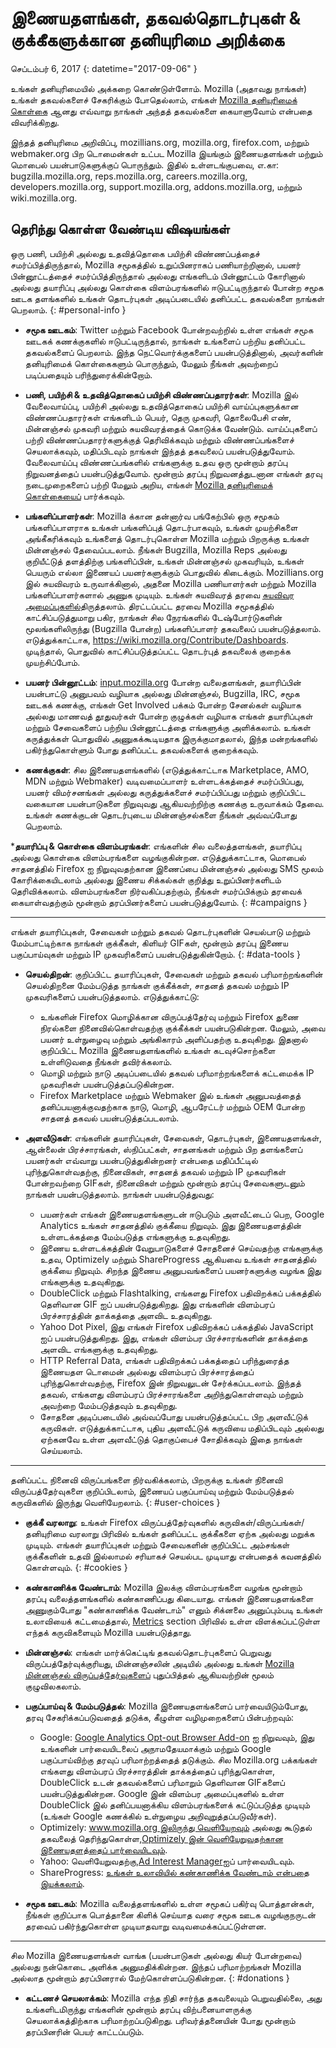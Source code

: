 # இணையதளங்கள், தகவல்தொடர்புகள் & குக்கீகளுக்கான தனியுரிமை அறிக்கை

செப்டம்பர் 6, 2017
{: datetime="2017-09-06" }

உங்கள் தனியுரிமையில் அக்கறை கொண்டுள்ளோம். Mozilla (அதாவது நாங்கள்) உங்கள் தகவல்களைச் சேகரிக்கும் போதெல்லாம், எங்கள் [Mozilla தனியுரிமைக் கொள்கை](https://www.mozilla.org/privacy/) ஆனது எவ்வாறு நாங்கள் அந்தத் தகவல்களை கையாளுவோம் என்பதை விவரிக்கிறது.

இந்தத் தனியுரிமை அறிவிப்பு, mozillians.org, mozilla.org, firefox.com, மற்றும் webmaker.org பிற டொமைன்கள் உட்பட Mozilla இயங்கும் இணையதளங்கள் மற்றும் மொபைல் பயன்பாடுகளுக்குப் பொருந்தும். இதில் உள்ளடங்குபவை, எ.கா: bugzilla.mozilla.org, reps.mozilla.org, careers.mozilla.org, developers.mozilla.org, support.mozilla.org, addons.mozilla.org, மற்றும் wiki.mozilla.org.

## தெரிந்து கொள்ள வேண்டிய விஷயங்கள்

ஒரு பணி, பயிற்சி அல்லது உதவித்தொகை பயிற்சி விண்ணப்பத்தைச் சமர்ப்பித்திருந்தால், Mozilla சமூகத்தில் உறுப்பினராகப் பணியாற்றினால், பயனர் பின்னூட்டத்தைச் சமர்ப்பித்திருந்தால் அல்லது எங்களிடம் பின்னூட்டம் கோரினால் அல்லது தயாரிப்பு அல்லது கொள்கை விளம்பரங்களில் ஈடுபட்டிருந்தால் போன்ற சமூக ஊடக தளங்களில் உங்கள் தொடர்புகள் அடிப்படையில் தனிப்பட்ட தகவல்களை நாங்கள் பெறலாம். 
{: #personal-info }

* **சமூக ஊடகம்**: Twitter மற்றும் Facebook போன்றவற்றில் உள்ள எங்கள் சமூக ஊடகக் கணக்குகளில் ஈடுபட்டிருந்தால், நாங்கள் உங்களைப் பற்றிய தனிப்பட்ட தகவல்களைப் பெறலாம். இந்த நெட்வொர்க்குகளைப் பயன்படுத்தினால், அவர்களின் தனியுரிமைக் கொள்கைகளும் பொருந்தும், மேலும் நீங்கள் அவற்றைப் படிப்பதையும் பரிந்துரைக்கின்றோம்.  

* **பணி, பயிற்சி & உதவித்தொகைப் பயிற்சி விண்ணப்பதாரர்கள்**: Mozilla இல் வேலைவாய்ப்பு, பயிற்சி அல்லது உதவித்தொகைப் பயிற்சி வாய்ப்புகளுக்கான விண்ணப்பதாரர்கள் எங்களிடம் பெயர், தெரு முகவரி, தொலைபேசி எண், மின்னஞ்சல் முகவரி மற்றும் சுயவிவரத்தைக் கொடுக்க வேண்டும். வாய்ப்புகளைப் பற்றி விண்ணப்பதாரர்களுக்குத் தெரிவிக்கவும் மற்றும் விண்ணப்பங்களைச் செயலாக்கவும், மதிப்பிடவும் நாங்கள் இந்தத் தகவலைப் பயன்படுத்துவோம். வேலைவாய்ப்பு விண்ணப்பங்களில் எங்களுக்கு உதவ ஒரு மூன்றாம் தரப்பு நிறுவனத்தைப் பயன்படுத்துவோம். மூன்றாம் தரப்பு நிறுவனத்துடனான எங்கள் தரவு நடைமுறைகளைப் பற்றி மேலும் அறிய, எங்கள் [Mozilla தனியுரிமைக் கொள்கையைப்](https://www.mozilla.org/privacy/) பார்க்கவும்.

* **பங்களிப்பாளர்கள்**: Mozilla க்கான தன்னார்வ பங்கேற்பில் ஒரு சமூகம் பங்களிப்பாளராக உங்கள் பங்களிப்புத் தொடர்பாகவும், உங்கள் முயற்சிகளை அங்கீகரிக்கவும் உங்களைத் தொடர்புகொள்ள Mozilla மற்றும் பிறருக்கு உங்கள் மின்னஞ்சல் தேவைப்படலாம். நீங்கள் Bugzilla, Mozilla Reps அல்லது குறியீட்டுத் தளத்திற்கு பங்களிப்பின், உங்கள் மின்னஞ்சல் முகவரியும், உங்கள் பெயரும் எல்லா இணையப் பயனர்களுக்கும் பொதுவில் கிடைக்கும். Mozillians.org இல் சுயவிவரம் உருவாக்கினால், அதனை Mozilla பணியாளர்கள் மற்றும் Mozilla பங்களிப்பாளர்களால் அணுக முடியும். உங்கள் சுயவிவரத் தரவை [சுயவிவர அமைப்புகளில்](https://mozillians.org/user/edit)திருத்தலாம். திரட்டப்பட்ட தரவை Mozilla சமூகத்தில் காட்சிப்படுத்துமாறு பகிர, நாங்கள் சில நேரங்களில் டேஷ்போர்டுகளின் மூலங்களிலிருந்து (Bugzilla போன்ற) பங்களிப்பாளர் தகவலைப் பயன்படுத்தலாம். எடுத்துக்காட்டாக, <https://wiki.mozilla.org/Contribute/Dashboards>. முடிந்தால், பொதுவில் காட்சிப்படுத்தப்பட்ட தொடர்புத் தகவலைக் குறைக்க முயற்சிப்போம்.

* **பயனர் பின்னூட்டம்**:  [input.mozilla.org](https://input.mozilla.org/) போன்ற வலைதளங்கள், தயாரிப்பின் பயன்பாட்டு அனுபவம் வழியாக அல்லது மின்னஞ்சல், Bugzilla, IRC, சமூக ஊடகக் கணக்கு, எங்கள் Get Involved பக்கம் போன்ற சேனல்கள் வழியாக அல்லது மாணவத் தூதுவர்கள் போன்ற குழுக்கள் வழியாக எங்கள் தயாரிப்புகள் மற்றும் சேவைகளைப் பற்றிய பின்னூட்டத்தை எங்களுக்கு அளிக்கலாம். உங்கள் கருத்துக்கள் பொதுவில் அணுகக்கூடியதாக இருக்குமாதலால், இந்த மன்றங்களில் பகிர்ந்துகொள்ளும் போது தனிப்பட்ட தகவல்களைக் குறைக்கவும்.

* **கணக்குகள்**: சில இணையதளங்களில் (எடுத்துக்காட்டாக Marketplace, AMO, MDN மற்றும் Webmaker) வடிவமைப்பாளர் உள்ளடக்கத்தைச் சமர்ப்பிப்பது, பயனர் விமர்சனங்கள் அல்லது கருத்துக்களைச் சமர்ப்பிப்பது மற்றும் குறிப்பிட்ட வகையான பயன்பாடுகளை நிறுவுவது ஆகியவற்றிற்கு கணக்கு உருவாக்கம் தேவை.  உங்கள் கணக்குடன் தொடர்புடைய மின்னஞ்சல்களை நீங்கள் அவ்வப்போது பெறலாம்.

***தயாரிப்பு & கொள்கை விளம்பரங்கள்**:  எங்களின் சில வலைத்தளங்கள், தயாரிப்பு அல்லது கொள்கை விளம்பரங்களை வழங்குகின்றன. எடுத்துக்காட்டாக, மொபைல் சாதனத்தில் Firefox ஐ நிறுவுவதற்கான இணைப்பை மின்னஞ்சல் அல்லது SMS மூலம் கோரிக்கையிடலாம் அல்லது இணைய சிக்கல்கள் குறித்து உறுப்பினர்களிடம் தெரிவிக்கலாம். விளம்பரங்களை நிர்வகிப்பதற்கும், நீங்கள் சமர்ப்பிக்கும் தரவைக் கையாள்வதற்கும் மூன்றாம் தரப்பினர்களைப் பயன்படுத்துவோம்.
{: #campaigns }

---------------------------------------

எங்கள் தயாரிப்புகள், சேவைகள் மற்றும் தகவல் தொடர்புகளின் செயல்பாடு மற்றும் மேம்பாட்டிற்காக நாங்கள் குக்கீகள், கிளியர் GIFகள், மூன்றாம் தரப்பு இணைய பகுப்பாய்வுகள் மற்றும் IP முகவரிகளைப் பயன்படுத்துகின்றோம். 
{: #data-tools }

* **செயல்திறன்**: குறிப்பிட்ட தயாரிப்புகள், சேவைகள் மற்றும் தகவல் பரிமாற்றங்களின் செயல்திறனை மேம்படுத்த நாங்கள் குக்கீக்கள், சாதனத் தகவல் மற்றும் IP முகவரிகளைப் பயன்படுத்தலாம். எடுத்துக்காட்டு:
    * உங்களின் Firefox மொழிக்கான விருப்பத்தேர்வு மற்றும் Firefox துணை நிரல்களை நினைவில்கொள்வதற்கு குக்கீக்கள் பயன்படுகின்றன. மேலும், அவை பயனர் உள்நுழைவு மற்றும் அங்கிகாரம் அளிப்பதற்கு உதவுகிறது. இதனால் குறிப்பிட்ட Mozilla இணையதளங்களில் உங்கள் கடவுச்சொற்களை உள்ளிடுவதை நீங்கள் தவிர்க்கலாம்.  
    * மொழி மற்றும் நாடு அடிப்படையில் தகவல் பரிமாற்றங்களைக் கட்டமைக்க IP முகவரிகள் பயன்படுத்தப்படுகின்றன.  
    * Firefox Marketplace மற்றும் Webmaker இல் உங்கள் அனுபவத்தைத் தனிப்பயனாக்குவதற்காக நாடு, மொழி, ஆபரேட்டர் மற்றும் OEM போன்ற சாதனத் தகவல் பயன்படுத்தப்படலாம்.

* **அளவீடுகள்**: எங்களின் தயாரிப்புகள், சேவைகள், தொடர்புகள், இணையதளங்கள், ஆன்லைன் பிரச்சாரங்கள், ஸ்நிப்பட்கள், சாதனங்கள் மற்றும் பிற தளங்களைப் பயனர்கள் எவ்வாறு பயன்படுத்துகின்றனர் என்பதை மதிப்பீட்டில் புரிந்துகொள்வதற்கு, நினைவிகள், சாதனத் தகவல் மற்றும் IP முகவரிகள் போன்றவற்றை GIFகள், நினைவிகள் மற்றும் மூன்றாம் தரப்பு சேவைகளுடனும் நாங்கள் பயன்படுத்தலாம். நாங்கள் பயன்படுத்துவது:
    * பயனர்கள் எங்கள் இணையதளங்களுடன் ஈடுபடும் அளவீட்டைப் பெற, Google Analytics உங்கள் சாதனத்தில் குக்கீயை நிறுவும்.      இது இணையதளத்தின் உள்ளடக்கத்தை மேம்படுத்த எங்களுக்கு உதவுகிறது. 
    * இணைய உள்ளடக்கத்தின் வேறுபாடுகளைச் சோதனைச் செய்வதற்கு எங்களுக்கு உதவ, Optimizely மற்றும் ShareProgress ஆகியவை உங்கள் சாதனத்தில் குக்கீயை நிறுவும். சிறந்த இணைய அனுபவங்களைப் பயனர்களுக்கு வழங்க இது எங்களுக்கு உதவுகிறது.
    * DoubleClick மற்றும் Flashtalking, எங்களது Firefox பதிவிறக்கப் பக்கத்தில் தெளிவான GIF ஐப் பயன்படுத்துகிறது. இது எங்களின் விளம்பரப் பிரச்சாரத்தின் தாக்கத்தை அளவிட உதவுகிறது.
    * Yahoo Dot Pixel, இது எங்கள் Firefox பதிவிறக்கப் பக்கத்தில் JavaScript ஐப் பயன்படுத்துகிறது. இது, எங்கள் விளம்பர பிரச்சாரங்களின் தாக்கத்தை அளவிட எங்களுக்கு உதவுகிறது.
    * HTTP Referral Data, எங்கள் பதிவிறக்கப் பக்கத்தைப் பரிந்துரைத்த இணையதள டொமைன் அல்லது விளம்பரப் பிரச்சாரத்தைப் புரிந்துகொள்வதற்கு, Firefox இன் நிறுவலுடன் சேர்க்கப்படலாம். இந்தத் தகவல், எங்களது விளம்பரப் பிரச்சாரங்களை அறிந்துகொள்ளவும் மற்றும் அவற்றை மேம்படுத்தவும் உதவுகிறது.
    * சோதனை அடிப்படையில் அவ்வப்போது பயன்படுத்தப்பட்ட பிற அளவீட்டுக் கருவிகள். எடுத்துக்காட்டாக, புதிய அளவீட்டுக் கருவியை மதிப்பிடவும் அல்லது ஏற்கனவே உள்ள அளவீட்டுத் தொகுப்பைச் சோதிக்கவும் இதை நாங்கள் செய்யலாம்.

---------------------------------------

தனிப்பட்ட நினைவி விருப்பங்களை நிர்வகிக்கலாம், பிறருக்கு உங்கள் நினைவி விருப்பத்தேர்வுகளை குறிப்பிடலாம், இணையப் பகுப்பாய்வு மற்றும் மேம்படுத்தல் கருவிகளில் இருந்து வெளியேறலாம். 
{: #user-choices }

* **குக்கீ வரலாறு**: உங்கள் Firefox விருப்பத்தேர்வுகளில் கருவிகள்/விருப்பங்கள்/தனியுரிமை வரலாறு பிரிவில் உங்கள் தனிப்பட்ட குக்கீகளை ஏற்க அல்லது மறுக்க முடியும். எங்கள் தயாரிப்புகள் மற்றும் சேவைகளின் குறிப்பிட்ட அம்சங்கள் குக்கீகளின் உதவி இல்லாமல் சரியாகச் செயல்பட முடியாது என்பதைக் கவனத்தில் கொள்ளவும்.
{: #cookies }

* **கண்காணிக்க வேண்டாம்**: Mozilla இலக்கு விளம்பரங்களை வழங்க மூன்றாம் தரப்பு வலைத்தளங்களில் கண்காணிப்பது கிடையாது. எங்கள் இணையதளங்களை அணுகும்போது "கண்காணிக்க வேண்டாம்" எனும் சிக்னலை அனுப்பும்படி உங்கள் உலாவியைக் கட்டமைத்தால், [Metrics](#data-tools) section பிரிவில் உள்ள விளக்கப்பட்டுள்ள எந்தக் கருவிகளையும் Mozilla பயன்படுத்தாது.

* **மின்னஞ்சல்**: எங்கள் மார்க்கெட்டிங் தகவல்தொடர்புகளைப் பெறுவது விருப்பத்தேர்வுக்குரியது, மின்னஞ்சலின் அடியில் அல்லது உங்கள் [Mozilla மின்னஞ்சல் விருப்பத்தேர்வுகளைப்](https://www.mozilla.org/newsletter/recovery/) புதுப்பித்தல் ஆகியவற்றின் மூலம் குழுவிலகலாம்.

* **பகுப்பாய்வு & மேம்படுத்தல்**: Mozilla இணையதளங்களைப் பார்வையிடும்போது, தரவு சேகரிக்கப்படுவதைத் தடுக்க, கீழுள்ள வழிமுறைகளைப் பின்பற்றவும்:
    *  Google: [Google Analytics Opt-out Browser Add-on](https://tools.google.com/dlpage/gaoptout) ஐ நிறுவவும், இது உங்களின் பார்வையிடலைப் அநாமதேயமாக்கும் மற்றும் Google பகுப்பாய்விற்கு தரவுப் பரிமாற்றத்தைத் தடுக்கும். சில Mozilla.org பக்கங்கள் எங்களது விளம்பரப் பிரச்சாரத்தின் தாக்கத்தைப் புரிந்துகொள்ள, DoubleClick உடன் தகவல்களைப் பரிமாறும் தெளிவான GIFகளைப் பயன்படுத்துகின்றன. Google இன் விளம்பர அமைப்புகளில் உள்ள DoubleClick இல் தனிப்பயனாக்கிய விளம்பரங்களைக் கட்டுப்படுத்த முடியும் (உங்கள் Google கணக்கில் உள்நுழைய அறிவுறுத்தப்படுவீர்கள்). 
    *  Optimizely: [www.mozilla.org இலிருந்து வெளியேறவும்](https://www.mozilla.org/?optimizely_opt_out=true) அல்லது கூடுதல் தகவலைத் தெரிந்துகொள்ள,[Optimizely இன் வெளியேறுவதற்கான இணையதளத்தைப் பார்வையிடவும்](https://www.optimizely.com/opt_out).
    *  Yahoo: வெளியேறுவதற்கு,[Ad Interest Manager](https://aim.yahoo.com/aim/us/en/optout/)ஐப் பார்வையிடவும்.
    *  ShareProgress: [உங்கள் உலாவியில் கண்காணிக்க வேண்டாம் என்பதை இயக்கலாம்](https://support.mozilla.org/kb/how-do-i-turn-do-not-track-feature).

* **சமூக ஊடகம்**: Mozilla வலைத்தளங்களில் உள்ள சமூகப் பகிர்வு பொத்தான்கள், நீங்கள் குறிப்பாக பொத்தானை கிளிக் செய்யாத வரை சமூக ஊடக வழங்குநருடன் தரவைப் பகிர்ந்துகொள்ள முடியாதவாறு வடிவமைக்கப்பட்டுள்ளன.

---------------------------------------

சில Mozilla இணையதளங்கள் வாங்க (பயன்பாடுகள் அல்லது கியர் போன்றவை) அல்லது நன்கொடை அளிக்க அனுமதிக்கின்றன. இந்தப் பரிமாற்றங்கள் Mozilla அல்லாத மூன்றாம் தரப்பினரால் மேற்கொள்ளப்படுகின்றன. 
{: #donations }

* **கட்டணச் செயலாக்கம்**:   Mozilla எந்த நிதி சார்ந்த தகவலையும் பெறுவதில்லை, அது உங்களிடமிருந்து எங்களின் மூன்றாம் தரப்பு விற்பனையாளருக்கு செயலாக்கத்திற்காக பரிமாற்றப்படுகிறது. பரிவர்த்தனையின் போது மூன்றாம் தரப்பினரின் பெயர் காட்டப்படும்.

